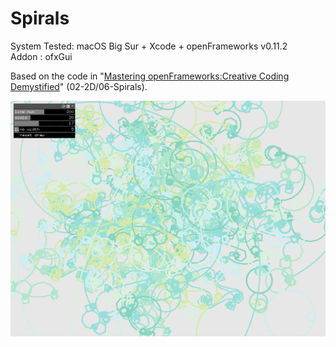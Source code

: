 # Spirals
System Tested: macOS Big Sur + Xcode + openFrameworks v0.11.2  
Addon : ofxGui  
  
Based on the code in "[Mastering openFrameworks:Creative Coding Demystified](https://www.packtpub.com/product/mastering-openframeworks-creative-coding-demystified/9781849518048)" (02-2D/06-Spirals).
  
![](https://github.com/yuyurigi/Spirals/blob/main/スクリーンショット%202021-05-27%2023.15.08.png)
